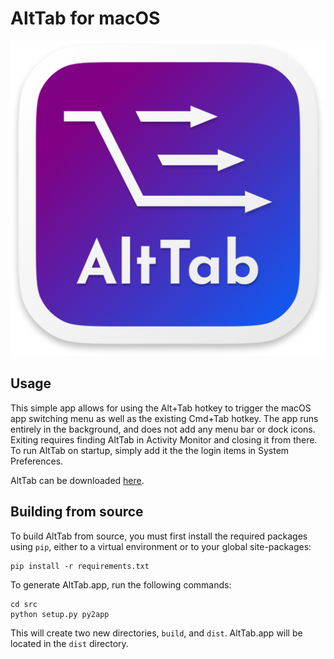 # AltTab for macOS
![AltTab Icon](./assets/icon512.png)

## Usage
This simple app allows for using the Alt+Tab hotkey to trigger the macOS app switching menu as well as the existing Cmd+Tab hotkey. The app runs entirely in the background, and does not add any menu bar or dock icons. Exiting requires finding AltTab in Activity Monitor and closing it from there. To run AltTab on startup, simply add it the the login items in System Preferences.

AltTab can be downloaded [here](https://github.com/matthewlipski/alt-tab/releases/tag/v1.0).

## Building from source
To build AltTab from source, you must first install the required packages using `pip`, either to a virtual environment or to your global site-packages:
```
pip install -r requirements.txt
```
To generate AltTab.app, run the following commands:
```
cd src
python setup.py py2app
```
This will create two new directories, `build`, and `dist`. AltTab.app will be located in the `dist` directory.

